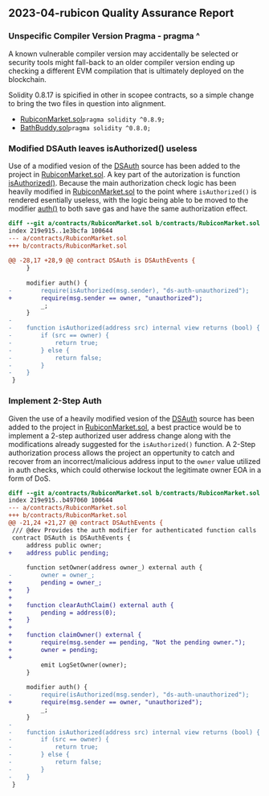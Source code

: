 ## 2023-04-rubicon Quality Assurance Report

### Unspecific Compiler Version Pragma - pragma ^
A known vulnerable compiler version may accidentally be selected or security tools might fall-back to an older compiler version ending up checking a different EVM compilation that is ultimately deployed on the blockchain.

Solidity 0.8.17 is spicified in other in scopee contracts, so a simple change to bring the two files in question into alignment.

- [RubiconMarket.sol](https://github.com/code-423n4/2023-04-rubicon/blob/511636d889742296a54392875a35e4c0c4727bb7/contracts/RubiconMarket.sol#L2)```pragma solidity ^0.8.9;```
- [BathBuddy.sol](https://github.com/code-423n4/2023-04-rubicon/blob/511636d889742296a54392875a35e4c0c4727bb7/contracts/periphery/BathBuddy.sol#L2)```pragma solidity ^0.8.0;```

### Modified DSAuth leaves isAuthorized() useless
Use of a modified vesion of the [DSAuth](https://github.com/dapphub/ds-auth) source has been added to the project in [RubiconMarket.sol](https://github.com/code-423n4/2023-04-rubicon/blob/511636d889742296a54392875a35e4c0c4727bb7/contracts/RubiconMarket.sol#L15-L42). A key part of the autorization is function [isAuthorized()](https://github.com/dapphub/ds-auth/blob/a51e7caa1f03eeffed66d67f3b38605e0f1f881d/src/auth.sol#L58). 
Because the main authorization check logic has been heavily modified in [RubiconMarket.sol](https://github.com/code-423n4/2023-04-rubicon/blob/511636d889742296a54392875a35e4c0c4727bb7/contracts/RubiconMarket.sol#L35-L41) to the point where ```isAuthorized()``` is rendered esentially useless, with the logic being able to be moved to the modifier [auth()](https://github.com/code-423n4/2023-04-rubicon/blob/511636d889742296a54392875a35e4c0c4727bb7/contracts/RubiconMarket.sol#L30-L33) to both save gas and have the same authorization effect.

```diff
diff --git a/contracts/RubiconMarket.sol b/contracts/RubiconMarket.sol
index 219e915..1e3bcfa 100644
--- a/contracts/RubiconMarket.sol
+++ b/contracts/RubiconMarket.sol
 
@@ -28,17 +28,9 @@ contract DSAuth is DSAuthEvents {
     }
 
     modifier auth() {
-        require(isAuthorized(msg.sender), "ds-auth-unauthorized");
+        require(msg.sender == owner, "unauthorized");
         _;
     }
-
-    function isAuthorized(address src) internal view returns (bool) {
-        if (src == owner) {
-            return true;
-        } else {
-            return false;
-        }
-    }
 }
```

### Implement 2-Step Auth
Given the use of a heavily modified vesion of the [DSAuth](https://github.com/dapphub/ds-auth) source has been added to the project in [RubiconMarket.sol](https://github.com/code-423n4/2023-04-rubicon/blob/511636d889742296a54392875a35e4c0c4727bb7/contracts/RubiconMarket.sol#L15-L42), a best practice would be to implement a 2-step authorized user address change along with the modifications already suggested for the ```isAuthorized()``` function.
A 2-Step authorization process allows the project an oppertunity to catch and recover from an incorrect/malicious address input to the ```owner``` value utilized in auth checks, which could otherwise lockout the legitimate owner EOA in a form of DoS.

```diff
diff --git a/contracts/RubiconMarket.sol b/contracts/RubiconMarket.sol
index 219e915..b497060 100644
--- a/contracts/RubiconMarket.sol
+++ b/contracts/RubiconMarket.sol
@@ -21,24 +21,27 @@ contract DSAuthEvents {
 /// @dev Provides the auth modifier for authenticated function calls
 contract DSAuth is DSAuthEvents {
     address public owner;
+    address public pending;
 
     function setOwner(address owner_) external auth {
-        owner = owner_;
+        pending = owner_;
+    }
+
+    function clearAuthClaim() external auth {
+        pending = address(0);
+    }
+
+    function claimOwner() external {
+        require(msg.sender == pending, "Not the pending owner.");
+        owner = pending;
+        
         emit LogSetOwner(owner);
     }
 
     modifier auth() {
-        require(isAuthorized(msg.sender), "ds-auth-unauthorized");
+        require(msg.sender == owner, "unauthorized");
         _;
     }
-
-    function isAuthorized(address src) internal view returns (bool) {
-        if (src == owner) {
-            return true;
-        } else {
-            return false;
-        }
-    }
 }
 ```